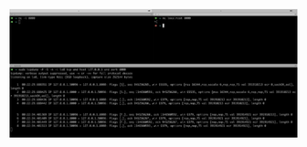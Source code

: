 ![img](https://raw.githubusercontent.com/mycf/it/master/assets/5b105150-d230-11e9-8949-651fac85a255.png)

